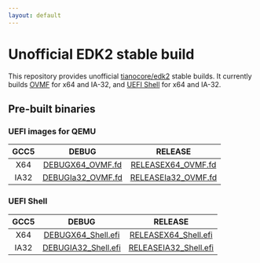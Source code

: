 ```yaml
---
layout: default
---
```


# Unofficial EDK2 stable build

This repository provides unofficial
[tianocore/edk2](https://github.com/tianocore/edk2/releases)
stable builds.
It currently builds
[OVMF](https://github.com/tianocore/tianocore.github.io/wiki/OVMF)
for x64 and IA-32,
and
[UEFI Shell](https://github.com/tianocore/tianocore.github.io/wiki/Shell)
for x64 and IA-32.

## Pre-built binaries

### UEFI images for QEMU

|   GCC5  |                                                                              DEBUG                                                                              |                                                                                   RELEASE                                                                                   |
|:-------:|:---------------------------------------------------------------------------------------------------------------------------------------------------------------:|:---------------------------------------------------------------------------------------------------------------------------------------------------------------------------:|
|   X64   |    [DEBUGX64\_OVMF.fd](bin/DEBUGX64_OVMF.fd)    |    [RELEASEX64\_OVMF.fd](bin/RELEASEX64_OVMF.fd)    |
|   IA32  | [DEBUGIa32\_OVMF.fd](bin/DEBUGIa32_OVMF.fd) | [RELEASEIa32\_OVMF.fd](bin/RELEASEIa32_OVMF.fd) |

### UEFI Shell

|     GCC5    |                             DEBUG                             |                              RELEASE                              |
|:-----------:|:-------------------------------------------------------------:|:-----------------------------------------------------------------:|
|     X64     |         [DEBUGX64\_Shell.efi](bin/DEBUGX64_Shell.efi)         |         [RELEASEX64\_Shell.efi](bin/RELEASEX64_Shell.efi)         |
|     IA32    |        [DEBUGIA32\_Shell.efi](bin/DEBUGIA32_Shell.efi)        |        [RELEASEIA32\_Shell.efi](bin/RELEASEIA32_Shell.efi)        |

